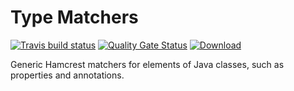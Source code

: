 # Type Matchers

[![Travis build status](https://travis-ci.org/iteratoruk/iterator-type-matchers.svg?branch=master)](https://travis-ci.org/iteratoruk/iterator-type-matchers)
[![Quality Gate Status](https://sonarcloud.io/api/project_badges/measure?project=iteratoruk_iterator-type-matchers&metric=alert_status)](https://sonarcloud.io/dashboard?id=iteratoruk_iterator-type-matchers)
[![Download](https://api.bintray.com/packages/iteratoruk/maven/iterator-type-matchers/images/download.svg) ](https://bintray.com/iteratoruk/maven/iterator-type-matchers/_latestVersion)

Generic Hamcrest matchers for elements of Java classes, such as properties and annotations.